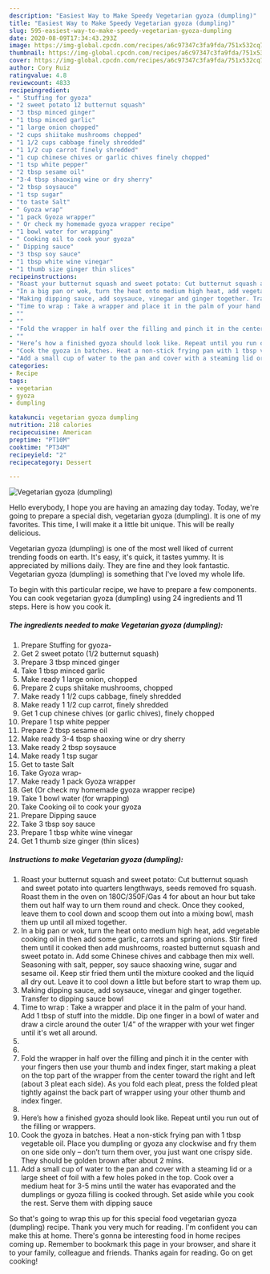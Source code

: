 ```yaml
---
description: "Easiest Way to Make Speedy Vegetarian gyoza (dumpling)"
title: "Easiest Way to Make Speedy Vegetarian gyoza (dumpling)"
slug: 595-easiest-way-to-make-speedy-vegetarian-gyoza-dumpling
date: 2020-08-09T17:34:43.293Z
image: https://img-global.cpcdn.com/recipes/a6c97347c3fa9fda/751x532cq70/vegetarian-gyoza-dumpling-recipe-main-photo.jpg
thumbnail: https://img-global.cpcdn.com/recipes/a6c97347c3fa9fda/751x532cq70/vegetarian-gyoza-dumpling-recipe-main-photo.jpg
cover: https://img-global.cpcdn.com/recipes/a6c97347c3fa9fda/751x532cq70/vegetarian-gyoza-dumpling-recipe-main-photo.jpg
author: Cory Ruiz
ratingvalue: 4.8
reviewcount: 4833
recipeingredient:
- " Stuffing for gyoza"
- "2 sweet potato 12 butternut squash"
- "3 tbsp minced ginger"
- "1 tbsp minced garlic"
- "1 large onion chopped"
- "2 cups shiitake mushrooms chopped"
- "1 1/2 cups cabbage finely shredded"
- "1 1/2 cup carrot finely shredded"
- "1 cup chinese chives or garlic chives finely chopped"
- "1 tsp white pepper"
- "2 tbsp sesame oil"
- "3-4 tbsp shaoxing wine or dry sherry"
- "2 tbsp soysauce"
- "1 tsp sugar"
- "to taste Salt"
- " Gyoza wrap"
- "1 pack Gyoza wrapper"
- " Or check my homemade gyoza wrapper recipe"
- "1 bowl water for wrapping"
- " Cooking oil to cook your gyoza"
- " Dipping sauce"
- "3 tbsp soy sauce"
- "1 tbsp white wine vinegar"
- "1 thumb size ginger thin slices"
recipeinstructions:
- "Roast your butternut squash and sweet potato: Cut butternut squash and sweet potato into quarters lengthways, seeds removed fro squash. Roast them in the oven on 180C/350F/Gas 4 for about an hour but take them out half way to urn them round and check. Once they cooked, leave them to cool down and scoop them out into a mixing bowl, mash them up until all mixed together."
- "In a big pan or wok, turn the heat onto medium high heat, add vegetable cooking oil in then add some garlic, carrots and spring onions. Stir fired them until it cooked then add mushrooms, roasted butternut squash and sweet potato in. Add some Chinese chives and cabbage then mix well. Seasoning with salt, pepper, soy sauce shaoxing wine, sugar and sesame oil. Keep stir fried them until the mixture cooked and the liquid all dry out. Leave it to cool down a little but before start to wrap them up."
- "Making dipping sauce, add soysauce, vinegar and ginger together. Transfer to dipping sauce bowl"
- "Time to wrap : Take a wrapper and place it in the palm of your hand. Add 1 tbsp of stuff into the middle. Dip one finger in a bowl of water and draw a circle around the outer 1/4” of the wrapper with your wet finger until it&#39;s wet all around."
- ""
- ""
- "Fold the wrapper in half over the filling and pinch it in the center with your fingers then use your thumb and index finger, start making a pleat on the top part of the wrapper from the center toward the right and left (about 3 pleat each side). As you fold each pleat, press the folded pleat tightly against the back part of wrapper using your other thumb and index finger."
- ""
- "Here’s how a finished gyoza should look like. Repeat until you run out of the filling or wrappers."
- "Cook the gyoza in batches. Heat a non-stick frying pan with 1 tbsp vegetable oil. Place you dumpling or gyoza any clockwise and fry them on one side only – don’t turn them over, you just want one crispy side. They should be golden brown after about 2 mins."
- "Add a small cup of water to the pan and cover with a steaming lid or a large sheet of foil with a few holes poked in the top. Cook over a medium heat for 3-5 mins until the water has evaporated and the dumplings or gyoza filling is cooked through. Set aside while you cook the rest. Serve them with dipping sauce"
categories:
- Recipe
tags:
- vegetarian
- gyoza
- dumpling

katakunci: vegetarian gyoza dumpling 
nutrition: 218 calories
recipecuisine: American
preptime: "PT10M"
cooktime: "PT34M"
recipeyield: "2"
recipecategory: Dessert

---
```



![Vegetarian gyoza (dumpling)](https://img-global.cpcdn.com/recipes/a6c97347c3fa9fda/751x532cq70/vegetarian-gyoza-dumpling-recipe-main-photo.jpg)

Hello everybody, I hope you are having an amazing day today. Today, we're going to prepare a special dish, vegetarian gyoza (dumpling). It is one of my favorites. This time, I will make it a little bit unique. This will be really delicious.

Vegetarian gyoza (dumpling) is one of the most well liked of current trending foods on earth. It's easy, it's quick, it tastes yummy. It is appreciated by millions daily. They are fine and they look fantastic. Vegetarian gyoza (dumpling) is something that I've loved my whole life.




To begin with this particular recipe, we have to prepare a few components. You can cook vegetarian gyoza (dumpling) using 24 ingredients and 11 steps. Here is how you cook it.

<!--inarticleads1-->

##### The ingredients needed to make Vegetarian gyoza (dumpling):

1. Prepare  Stuffing for gyoza-
1. Get 2 sweet potato (1/2 butternut squash)
1. Prepare 3 tbsp minced ginger
1. Take 1 tbsp minced garlic
1. Make ready 1 large onion, chopped
1. Prepare 2 cups shiitake mushrooms, chopped
1. Make ready 1 1/2 cups cabbage, finely shredded
1. Make ready 1 1/2 cup carrot, finely shredded
1. Get 1 cup chinese chives (or garlic chives), finely chopped
1. Prepare 1 tsp white pepper
1. Prepare 2 tbsp sesame oil
1. Make ready 3-4 tbsp shaoxing wine or dry sherry
1. Make ready 2 tbsp soysauce
1. Make ready 1 tsp sugar
1. Get to taste Salt
1. Take  Gyoza wrap-
1. Make ready 1 pack Gyoza wrapper
1. Get  (Or check my homemade gyoza wrapper recipe)
1. Take 1 bowl water (for wrapping)
1. Take  Cooking oil to cook your gyoza
1. Prepare  Dipping sauce
1. Take 3 tbsp soy sauce
1. Prepare 1 tbsp white wine vinegar
1. Get 1 thumb size ginger (thin slices)




<!--inarticleads2-->

##### Instructions to make Vegetarian gyoza (dumpling):

1. Roast your butternut squash and sweet potato: Cut butternut squash and sweet potato into quarters lengthways, seeds removed fro squash. Roast them in the oven on 180C/350F/Gas 4 for about an hour but take them out half way to urn them round and check. Once they cooked, leave them to cool down and scoop them out into a mixing bowl, mash them up until all mixed together.
1. In a big pan or wok, turn the heat onto medium high heat, add vegetable cooking oil in then add some garlic, carrots and spring onions. Stir fired them until it cooked then add mushrooms, roasted butternut squash and sweet potato in. Add some Chinese chives and cabbage then mix well. Seasoning with salt, pepper, soy sauce shaoxing wine, sugar and sesame oil. Keep stir fried them until the mixture cooked and the liquid all dry out. Leave it to cool down a little but before start to wrap them up.
1. Making dipping sauce, add soysauce, vinegar and ginger together. Transfer to dipping sauce bowl
1. Time to wrap : Take a wrapper and place it in the palm of your hand. Add 1 tbsp of stuff into the middle. Dip one finger in a bowl of water and draw a circle around the outer 1/4” of the wrapper with your wet finger until it&#39;s wet all around.
1. 
1. 
1. Fold the wrapper in half over the filling and pinch it in the center with your fingers then use your thumb and index finger, start making a pleat on the top part of the wrapper from the center toward the right and left (about 3 pleat each side). As you fold each pleat, press the folded pleat tightly against the back part of wrapper using your other thumb and index finger.
1. 
1. Here’s how a finished gyoza should look like. Repeat until you run out of the filling or wrappers.
1. Cook the gyoza in batches. Heat a non-stick frying pan with 1 tbsp vegetable oil. Place you dumpling or gyoza any clockwise and fry them on one side only – don’t turn them over, you just want one crispy side. They should be golden brown after about 2 mins.
1. Add a small cup of water to the pan and cover with a steaming lid or a large sheet of foil with a few holes poked in the top. Cook over a medium heat for 3-5 mins until the water has evaporated and the dumplings or gyoza filling is cooked through. Set aside while you cook the rest. Serve them with dipping sauce




So that's going to wrap this up for this special food vegetarian gyoza (dumpling) recipe. Thank you very much for reading. I'm confident you can make this at home. There's gonna be interesting food in home recipes coming up. Remember to bookmark this page in your browser, and share it to your family, colleague and friends. Thanks again for reading. Go on get cooking!
